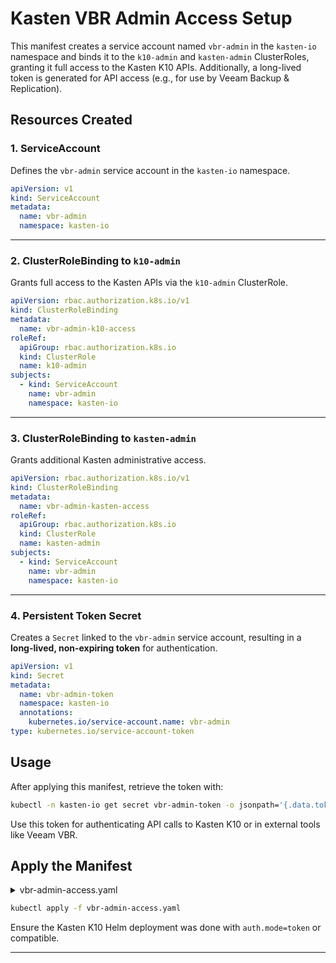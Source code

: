 # Kasten VBR Admin Access Setup

This manifest creates a service account named `vbr-admin` in the `kasten-io` namespace and binds it to the `k10-admin` and `kasten-admin` ClusterRoles, granting it full access to the Kasten K10 APIs. Additionally, a long-lived token is generated for API access (e.g., for use by Veeam Backup & Replication).

## Resources Created

### 1. ServiceAccount

Defines the `vbr-admin` service account in the `kasten-io` namespace.

```yaml
apiVersion: v1
kind: ServiceAccount
metadata:
  name: vbr-admin
  namespace: kasten-io
```

---

### 2. ClusterRoleBinding to `k10-admin`

Grants full access to the Kasten APIs via the `k10-admin` ClusterRole.

```yaml
apiVersion: rbac.authorization.k8s.io/v1
kind: ClusterRoleBinding
metadata:
  name: vbr-admin-k10-access
roleRef:
  apiGroup: rbac.authorization.k8s.io
  kind: ClusterRole
  name: k10-admin
subjects:
  - kind: ServiceAccount
    name: vbr-admin
    namespace: kasten-io
```

---

### 3. ClusterRoleBinding to `kasten-admin`

Grants additional Kasten administrative access.

```yaml
apiVersion: rbac.authorization.k8s.io/v1
kind: ClusterRoleBinding
metadata:
  name: vbr-admin-kasten-access
roleRef:
  apiGroup: rbac.authorization.k8s.io
  kind: ClusterRole
  name: kasten-admin
subjects:
  - kind: ServiceAccount
    name: vbr-admin
    namespace: kasten-io
```

---

### 4. Persistent Token Secret

Creates a `Secret` linked to the `vbr-admin` service account, resulting in a **long-lived, non-expiring token** for authentication.

```yaml
apiVersion: v1
kind: Secret
metadata:
  name: vbr-admin-token
  namespace: kasten-io
  annotations:
    kubernetes.io/service-account.name: vbr-admin
type: kubernetes.io/service-account-token
```

## Usage

After applying this manifest, retrieve the token with:

```bash
kubectl -n kasten-io get secret vbr-admin-token -o jsonpath='{.data.token}' | base64 -d
```

Use this token for authenticating API calls to Kasten K10 or in external tools like Veeam VBR.

## Apply the Manifest


<details>
<summary>vbr-admin-access.yaml</summary>

```yaml
apiVersion: v1
kind: ServiceAccount
metadata:
  name: vbr-admin
  namespace: kasten-io
---
apiVersion: rbac.authorization.k8s.io/v1
kind: ClusterRoleBinding
metadata:
  name: vbr-admin-k10-access
roleRef:
  apiGroup: rbac.authorization.k8s.io
  kind: ClusterRole
  name: k10-admin
subjects:
  - kind: ServiceAccount
    name: vbr-admin
    namespace: kasten-io
---
apiVersion: rbac.authorization.k8s.io/v1
kind: ClusterRoleBinding
metadata:
  name: vbr-admin-kasten-access
roleRef:
  apiGroup: rbac.authorization.k8s.io
  kind: ClusterRole
  name: kasten-admin
subjects:
  - kind: ServiceAccount
    name: vbr-admin
    namespace: kasten-io
---
apiVersion: v1
kind: Secret
metadata:
  name: vbr-admin-token
  namespace: kasten-io
  annotations:
    kubernetes.io/service-account.name: vbr-admin
type: kubernetes.io/service-account-token

```

</details>



```bash
kubectl apply -f vbr-admin-access.yaml
```

Ensure the Kasten K10 Helm deployment was done with `auth.mode=token` or compatible.


---
